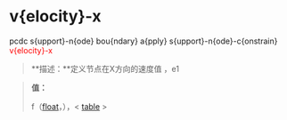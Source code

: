 # v{elocity}-x
pcdc s{upport}-n{ode} bou{ndary} a{pply} s{upport}-n{ode}-c{onstrain} <span style='color: red;'>v{elocity}-x</span>
> **描述：**定义节点在X方向的速度值
，e1

> 
> **值：**
> 
> f（[float](数据类型/float/)，），< [table](数据类型/table/) >


